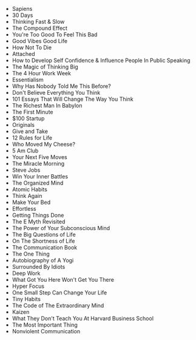 - Sapiens
- 30 Days 
- Thinking Fast & Slow 
- The Compound Effect 
- You're Too Good To Feel This Bad
- Good Vibes Good Life 
- How Not To Die 
- Attached 
- How to Develop Self Confidence & Influence People In Public Speaking 
- The Magic of Thinking Big 
- The 4 Hour Work Week
- Essentialism
- Why Has Nobody Told Me This Before? 
- Don't Believe Everything You Think 
- 101 Essays That Will Change The Way You Think 
- The Richest Man In Babylon 
- The First Minute 
- $100 Startup 
- Originals 
- Give and Take 
- 12 Rules for Life
- Who Moved My Cheese? 
- 5 Am Club 
- Your Next Five Moves 
- The Miracle Morning 
- Steve Jobs 
- Win Your Inner Battles 
- The Organized Mind 
- Atomic Habits
- Think Again
- Make Your Bed
- Effortless
- Getting Things Done
- The E Myth Revisited
- The Power of Your Subconscious Mind 
- The Big Questions of Life 
- On The Shortness of Life 
- The Communication Book 
- The One Thing 
- Autobiography of A Yogi
- Surrounded By Idiots
- Deep Work
- What Got You Here Won't Get You There
- Hyper Focus
- One Small Step Can Change Your Life
- Tiny Habits
- The Code of The Extraordinary Mind
- Kaizen
- What They Don't Teach You At Harvard Business School
- The Most Important Thing
- Nonviolent Communication